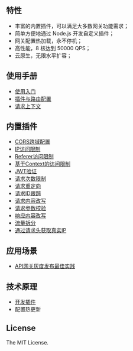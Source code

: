 ## 特性

- 丰富的内置插件，可以满足大多数网关功能需求；
- 简单方便地通过 Node.js 开发自定义插件；
- 网关配置热加载，永不停机；
- 高性能，8 核达到 50000 QPS；
- 云原生，无限水平扩容；



## 使用手册

- [使用入门](https://www.yuque.com/docs/share/1503f95d-25fe-46f0-9f28-603ebba7bada)
- [插件与路由配置](https://www.yuque.com/docs/share/424802fa-f6e6-4ef8-86e3-66aee29e4f2d)
- [请求上下文](https://www.yuque.com/docs/share/5d1c7ddb-ab0e-438f-8c93-e90724fd42e5)



## 内置插件

- [CORS跨域配置](https://www.yuque.com/docs/share/3e54c6fe-e3e3-48ee-83f3-9b0652fd40f7#uKz9A)
- [IP访问限制](https://www.yuque.com/docs/share/3e54c6fe-e3e3-48ee-83f3-9b0652fd40f7#oMwXD)
- [Referer访问限制](https://www.yuque.com/docs/share/3e54c6fe-e3e3-48ee-83f3-9b0652fd40f7#iEAnX)
- [基于Context的访问限制](https://www.yuque.com/docs/share/3e54c6fe-e3e3-48ee-83f3-9b0652fd40f7#UamBc)
- [JWT验证](https://www.yuque.com/docs/share/3e54c6fe-e3e3-48ee-83f3-9b0652fd40f7#PEKvY)
- [请求次数限制](https://www.yuque.com/docs/share/3e54c6fe-e3e3-48ee-83f3-9b0652fd40f7#apa3H)
- [请求重定向](https://www.yuque.com/docs/share/3e54c6fe-e3e3-48ee-83f3-9b0652fd40f7#bxLZV)
- [请求ID跟踪](https://www.yuque.com/docs/share/3e54c6fe-e3e3-48ee-83f3-9b0652fd40f7#AlzBB)
- [请求内容改写](https://www.yuque.com/docs/share/3e54c6fe-e3e3-48ee-83f3-9b0652fd40f7#iq6Lc)
- [请求参数校验](https://www.yuque.com/docs/share/3e54c6fe-e3e3-48ee-83f3-9b0652fd40f7#s7cSC)
- [响应内容改写](https://www.yuque.com/docs/share/3e54c6fe-e3e3-48ee-83f3-9b0652fd40f7#2JlBJ)
- [流量拆分](https://www.yuque.com/docs/share/3e54c6fe-e3e3-48ee-83f3-9b0652fd40f7#vAnVn)
- [通过请求头获取真实IP](https://www.yuque.com/docs/share/3e54c6fe-e3e3-48ee-83f3-9b0652fd40f7#rdWji)



## 应用场景

- [API网关灰度发布最佳实践](https://www.yuque.com/docs/share/2ba7aa2d-1d44-4ad7-995b-b822c20019e7#QdEvC)



## 技术原理

- [开发插件](https://www.yuque.com/docs/share/e9cae4a1-78c3-43d8-972a-5b8afd131a88)
- 配置热更新



## License
The MIT License.


